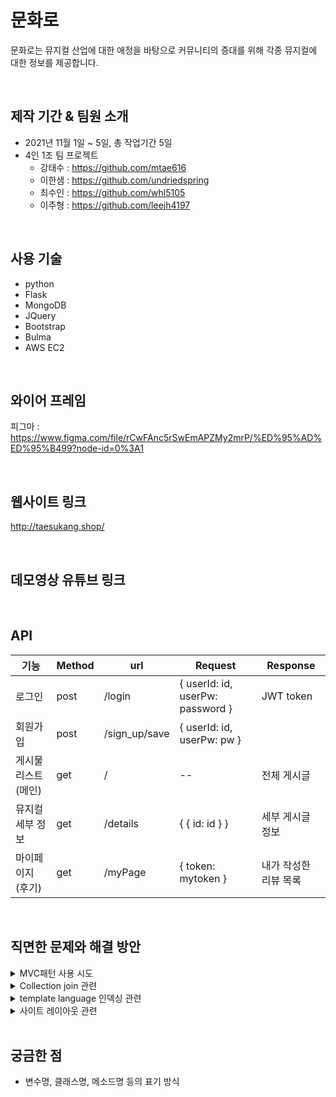 # 문화로

문화로는 뮤지컬 산업에 대한 애정을 바탕으로 커뮤니티의 증대를 위해 각종 뮤지컬에 대한 정보를 제공합니다.

<br>

## 제작 기간 & 팀원 소개
- 2021년 11월 1일 ~ 5일, 총 작업기간 5일
- 4인 1조 팀 프로젝트
  - 강태수 : https://github.com/mtae616
  - 이한샘 : https://github.com/undriedspring
  - 최수인 : https://github.com/whl5105
  - 이주형 : https://github.com/leejh4197

<br>

## 사용 기술
- python
- Flask
- MongoDB
- JQuery
- Bootstrap
- Bulma
- AWS EC2

<br>

## 와이어 프레임

피그마 :
https://www.figma.com/file/rCwFAnc5rSwEmAPZMy2mrP/%ED%95%AD%ED%95%B499?node-id=0%3A1

<br>

## 웹사이트 링크
http://taesukang.shop/

<br>

## 데모영상 유튜브 링크
<br>

## API

| 기능                  | Method  | url     | Request                        | Response |
| --------------------- | ---- | ---------- | ------------------------------ | -------- |
| 로그인                | post | /login     | { userId: id, userPw: password } | JWT token         |
| 회원가입 | post | /sign_up/save | { userId: id, userPw: pw } | |
| 게시물 리스트(메인)   | get  | / | --                             | 전체 게시글 |
| 뮤지컬 세부 정보 | get | /details | { { id: id } } | 세부 게시글 정보 |
| 마이페이지(후기)      | get | /myPage    | { token: mytoken }                     | 내가 작성한 리뷰 목록 |

<br>

## 직면한 문제와 해결 방안
<details>
  <summary>MVC패턴 사용 시도</summary>  
  <div markdown="1">협업을 위해 app.py를 분할해서 관리하고 싶은 관계로 기왕 하는 김에 MVC패턴을 적용해보고자 알아보았지만, 작업일정 상 기한에 맞추기 어려워 리덕스의 덕스 패턴을 참고하여 flask Blueprint 를 사용하여 페이지 단위 관리를 시행하였다. </div>
</details>
<details>
  <summary>Collection join 관련</summary>  
  <div markdown="1">이번 프로젝트를 통해 Nosql 은 처음 접해보았는데, Collection 간에 join 관련하여 lookup이라는 기능을 사용할 수 있다는 것을 찾았지만, 권장하지 않는다는 말이 지배적이라 Computed 패턴을 사용하였다. </div>
</details>
<details>
  <summary> template language 인덱싱 관련</summary>  
  <div markdown="1">데이터를 사용하면서 indexing 해야할 일이 생겼는데, template language 중 loop.index0을 활용하였다. </div>
</details>
<details>
  <summary> 사이트 레이아웃 관련</summary>  
  <div markdown="1">메인페이지 작업중 페이지 이동시 공통된 레이아웃 요소들을 표현할수 있는 방법을 고민하던 중 
flask Template Inheritance을 참고하여 레이아웃을 구조화 하였다. </div>
</details>

<br>

## 궁금한 점
- 변수명, 클래스명, 메소드명 등의 표기 방식
